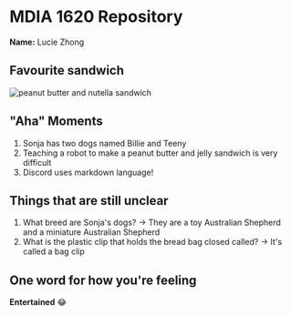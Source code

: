 # MDIA 1620 Repository

**Name:** Lucie Zhong

Favourite sandwich
----------
![peanut butter and nutella sandwich](https://theseamanmom.com/wp-content/uploads/2016/02/IMG_5964.jpg)

"Aha" Moments
----------
1. Sonja has two dogs named Billie and Teeny
2. Teaching a robot to make a peanut butter and jelly sandwich is very difficult
3. Discord uses markdown language!

Things that are still unclear
----------
1. What breed are Sonja's dogs? -> They are a toy Australian Shepherd and a miniature Australian Shepherd
2. What is the plastic clip that holds the bread bag closed called? -> It's called a bag clip

One word for how you're feeling
----------
**Entertained** :joy:
